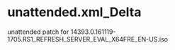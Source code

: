 # unattended.xml_Delta
unattended patch for 
14393.0.161119-1705.RS1_REFRESH_SERVER_EVAL_X64FRE_EN-US.iso
